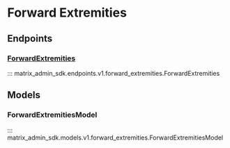 # Forward Extremities

## Endpoints
### [ForwardExtremities](https://matrix-org.github.io/synapse/latest/admin_api/rooms.html#forward-extremities-admin-api)
::: matrix_admin_sdk.endpoints.v1.forward_extremities.ForwardExtremities

## Models
### ForwardExtremitiesModel
::: matrix_admin_sdk.models.v1.forward_extremities.ForwardExtremitiesModel
